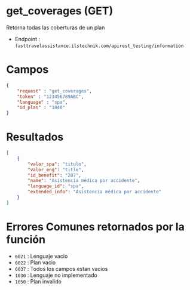 # get_coverages (GET)

Retorna todas las coberturas de un plan

* Endpoint : ```fasttravelassistance.ilstechnik.com/apirest_testing/information```

# Campos

```JSON
{
    "request" : "get_coverages",
    "token" : "123456789ABC",
    "language" : "spa",
    "id_plan" : "1840" 
}
```

# Resultados

```JSON
[
    {
        "valor_spa": "titulo",
        "valor_eng": "title",
        "id_benefit": "207",
        "name": "Asistencia médica por accidente",
        "language_id": "spa",
        "extended_info": "Asistencia médica por accidente"
    }
]
```

# Errores Comunes retornados por la función

* ```6021``` : Lenguaje vacio
* ```6022``` : Plan vacio
* ```6037``` : Todos los campos estan vacios
* ```1030``` : Lenguaje no implementado
* ```1050``` : Plan invalido